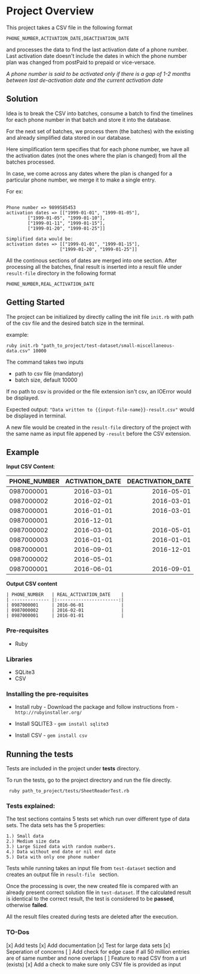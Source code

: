 # Project Overview

This project takes a CSV file in the following format

```
PHONE_NUMBER,ACTIVATION_DATE,DEACTIVATION_DATE
```
and processes the data to find the last activation date of a phone number.
Last activation date doesn't include the dates in which the phone number plan was changed from postPaid to prepaid or vice-versace.

*A phone number is said to be activated only if there is a gap of 1-2 months between last de-activation date and the current activation date*

## Solution

Idea is to break the CSV into batches, consume a batch to find the timelines for each phone number in that batch and store it into the database.

For the next set of batches, we process them (the batches) with the existing and already simplified data stored in our database.

Here simplification term specifies that for each phone number, we have all the activation dates (not the ones where the plan is changed) from all the batches processed. 

In case, we come across any dates where the plan is changed for a particular phone number, we merge it to make a single entry.

For ex: 

```

Phone number => 9899585453
activation dates => [["1999-01-01", "1999-01-05"],
		["1999-01-05", "1999-01-10"],
		["1999-01-11", "1999-01-15"],
		["1999-01-20", "1999-01-25"]]

Simplified data would be:
activation dates => [["1999-01-01", "1999-01-15"],
					["1999-01-20", "1999-01-25"]]

```

All the continous sections of dates are merged into one section. 
After processing all the batches, final result is inserted into a result file under `result-file` directory in the following format

`PHONE_NUMBER,REAL_ACTIVATION_DATE`

## Getting Started

The project can be initialized by directly calling the init file `init.rb` with path of the csv file and the desired batch size in the terminal.


example:

```
ruby init.rb "path_to_project/test-dataset/small-miscellaneous-data.csv" 10000 
```

The command takes two inputs
-	path to csv file (mandatory)
-	batch size, default 10000

If no path to csv is provided or the file extension isn't csv, an IOError would be displayed.

Expected output:
`"Data written to {{input-file-name}}-result.csv"` would be displayed in terminal.

A new file would be created in the `result-file` directory of the project with the same name as input file appened by `-result` before the CSV extension.

## Example

**Input CSV Content**:


| PHONE_NUMBER   | ACTIVATION_DATE    | DEACTIVATION_DATE  |
| -------------- |:------------------:|-------------------:|
| 0987000001     | 2016-03-01         | 2016-05-01		   |
| 0987000002     | 2016-02-01         | 2016-03-01		   |
| 0987000001     | 2016-01-01         | 2016-03-01		   |
| 0987000001     | 2016-12-01         | 				   |
| 0987000002     | 2016-03-01         | 2016-05-01		   |
| 0987000003     | 2016-01-01         | 2016-01-01		   |
| 0987000001     | 2016-09-01         | 2016-12-01		   |
| 0987000002     | 2016-05-01         | 				   |
| 0987000001     | 2016-06-01         | 2016-09-01		   |


**Output CSV content**

```
| PHONE_NUMBER   | REAL_ACTIVATION_DATE    |
| -------------- |:-----------------------:|
| 0987000001     | 2016-06-01        	   |
| 0987000002     | 2016-02-01        	   |
| 0987000001     | 2016-01-01        	   |

```


### Pre-requisites
-	Ruby

### Libraries
-	SQLite3
-	CSV

### Installing the pre-requisites

- Install ruby - Download the package and follow instructions from - `http://rubyinstaller.org/`

- Install SQLITE3 - `gem install sqlite3`

 - Install CSV - `gem install csv`

## Running the tests

Tests are included in the project under **tests** directory.

To run the tests, go to the project directory and run the file directly.

``` ruby path_to_project/tests/SheetReaderTest.rb```

### Tests explained:

The test sections contains 5 tests set which run over different type of data sets. The data sets has the 5 properties:

	1.) Small data
	2.) Medium size data
	3.) Large Sized data with random numbers.
	4.) Data without end date or nil end date
	5.) Data with only one phone number

Tests while running takes an input file from `test-dataset` section and creates an output file in `result-file ` section.

Once the processing is over, the new created file is compared with an already present correct solution file in `test-dataset`. 
If the calculated result is identical to the correct result, the test is considered to be **passed**, otherwise **failed**.

All the result files created during tests are deleted after the execution.

### TO-Dos
[x] Add tests
[x] Add documentation
[x] Test for large data sets
[x] Seperation of concerns
[ ] Add check for edge case if all 50 million entries are of same number and none overlaps
[ ] Feature to read CSV from a url (exists)
[x] Add a check to make sure only CSV file is provided as input

